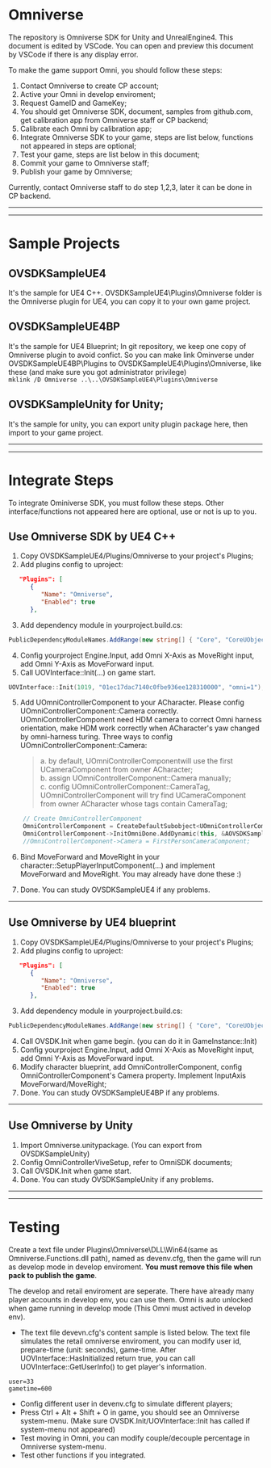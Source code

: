 ﻿# **Omniverse** #
The repository is Omniverse SDK for Unity and UnrealEngine4. This document is edited by VSCode. You can open and preview this document by VSCode if there is any display error.<p> To make the game support Omni, you should follow these steps:
1. Contact Omniverse to create CP account;
2. Active your Omni in develop enviroment; 
3. Request GameID and GameKey;
4. You should get Omniverse SDK, document, samples from github.com, get calibration app from Omniverse staff or CP backend;
5. Calibrate each Omni by calibration app;
6. Integrate Omniverse SDK to your game, steps are list below, functions not appeared in steps are optional;
7. Test your game, steps are list below in this document;
8. Commit your game to Omniverse staff;
9. Publish your game by Omniverse;

Currently, contact Omniverse staff to do step 1,2,3, later it can be done in CP backend. 

**********************************************************************
**********************************************************************
# **Sample Projects** #
## OVSDKSampleUE4 ##
It's the sample for UE4 C++. OVSDKSampleUE4\Plugins\Omniverse folder is the Omniverse plugin for UE4, you can copy it to your own game project.
## OVSDKSampleUE4BP ##
It's the sample for UE4 Blueprint; In git repository, we keep one copy of Omniverse plugin to avoid confict. So you can make link Ominverse under OVSDKSampleUE4BP\Plugins to OVSDKSampleUE4\Plugins\Omniverse, like these (and make sure you got administrator privilege)  
``
mklink /D Omniverse ..\..\OVSDKSampleUE4\Plugins\Omniverse
``
## OVSDKSampleUnity for Unity;
It's the sample for unity, you can export unity plugin package here, then import to your game project.
**********************************************************************
**********************************************************************
# **Integrate Steps** #
To integrate Ominiverse SDK, you must follow these steps. Other interface/functions not appeared here are optional, use or not is up to you.
## Use Omniverse SDK by UE4 C++ 
1. Copy OVSDKSampleUE4/Plugins/Omniverse to your project's Plugins;
2. Add plugins config to uproject:  
```JSON
   "Plugins": [  
      {  
         "Name": "Omniverse",  
         "Enabled": true  
      },
```
3. Add dependency module in yourproject.build.cs:  
```CS
PublicDependencyModuleNames.AddRange(new string[] { "Core", "CoreUObject", "Engine", "InputCore", "Omniverse"});  
```
4. Config yourproject Engine.Input, add Omni X-Axis as MoveRight input, add Omni Y-Axis as MoveForward input. 
5. Call UOVInterface::Init(...) on game start.
```C++
UOVInterface::Init(1019, "01ec17dac7140c0fbe936ee128310000", "omni=1");
```
5. Add UOmniControllerComponent to your ACharacter. Please config UOmniControllerComponent::Camera correctly. 
UOmniControllerComponent need HDM camera to correct Omni harness orientation, make HDM work correctly when ACharacter's yaw changed by omni-harness turing.
Three ways to config UOmniControllerComponent::Camera:  
    >a. by default, UOmniControllerComponentwill use the first UCameraComponent from owner ACharacter;  
    >b. assign UOmniControllerComponent::Camera manually;  
    >c. config UOmniControllerComponent::CameraTag, UOmniControllerComponent will try find UCameraComponent from owner ACharacter whose tags contain CameraTag;  
```CPP 
    // Create OmniControllerComponent
    OmniControllerComponent = CreateDefaultSubobject<UOmniControllerComponent>(TEXT("OmniControllerComponent"));
    OmniControllerComponent->InitOmniDone.AddDynamic(this, &AOVSDKSampleUE4Character::OnInitOmniDone);
    //OmniControllerComponent->Camera = FirstPersonCameraComponent;
```
6. Bind MoveForward and MoveRight in your character::SetupPlayerInputComponent(...) and implement MoveForward and MoveRight. You may already have done these :)

7. Done. You can study OVSDKSampleUE4 if any problems.
**********************************************************************
## Use Omniverse by UE4 blueprint
1. Copy OVSDKSampleUE4/Plugins/Omniverse to your project's Plugins;
2. Add plugins config to uproject:  
```JSON
   "Plugins": [  
      {  
         "Name": "Omniverse",  
         "Enabled": true  
      },
```
3. Add dependency module in yourproject.build.cs:  
```CS
PublicDependencyModuleNames.AddRange(new string[] { "Core", "CoreUObject", "Engine", "InputCore", "Omniverse"});
```
4. Call OVSDK.Init when game begin. (you can do it in GameInstance::Init)
5. Config yourproject Engine.Input, add Omni X-Axis as MoveRight input, add Omni Y-Axis as MoveForward input. 
6. Modify character blueprint, add OmniControllerComponent, config OmniControllerComponent's Camera property. Implement InputAxis MoveForward/MoveRight;
7. Done. You can study OVSDKSampleUE4BP if any problems.
**********************************************************************
## Use Omniverse by Unity
1. Import Omniverse.unitypackage. (You can export from OVSDKSampleUnity)
2. Config OmniControllerViveSetup, refer to OmniSDK documents;
3. Call OVSDK.Init when game start.
4. Done. You can study OVSDKSampleUnity if any problems.
**********************************************************************
**********************************************************************
# **Testing** #
Create a text file under Plugins\Omniverse\DLL\Win64(same as Omniverse.Functions.dll path), named as devenv.cfg, then the game will run as develop mode in develop enviroment. <b>You must remove this file when pack to publish the game</b>. <p>The develop and retail enviroment are seperate. There have already many player accounts in develop env, you can use them. Omni is auto unlocked when game running in develop mode (This Omni must actived in develop env).
- The text file devevn.cfg's content sample is listed below.
The text file simulates the retail omniverse enviroment, you can modify user id, prepare-time (unit: seconds), game-time. After UOVInterface::HasInitialized return true, you can call UOVInterface::GetUserInfo() to get player's information.
```
user=33
gametime=600
```
- Config different user in devenv.cfg to simulate different players;
- Press Ctrl + Alt + Shift + O in game, you should see an Omniverse system-menu. (Make sure OVSDK.Init/UOVInterface::Init has called if system-menu not appeared)
- Test moving in Omni, you can modify couple/decouple percentage in Omniverse system-menu.
- Test other functions if you integrated.